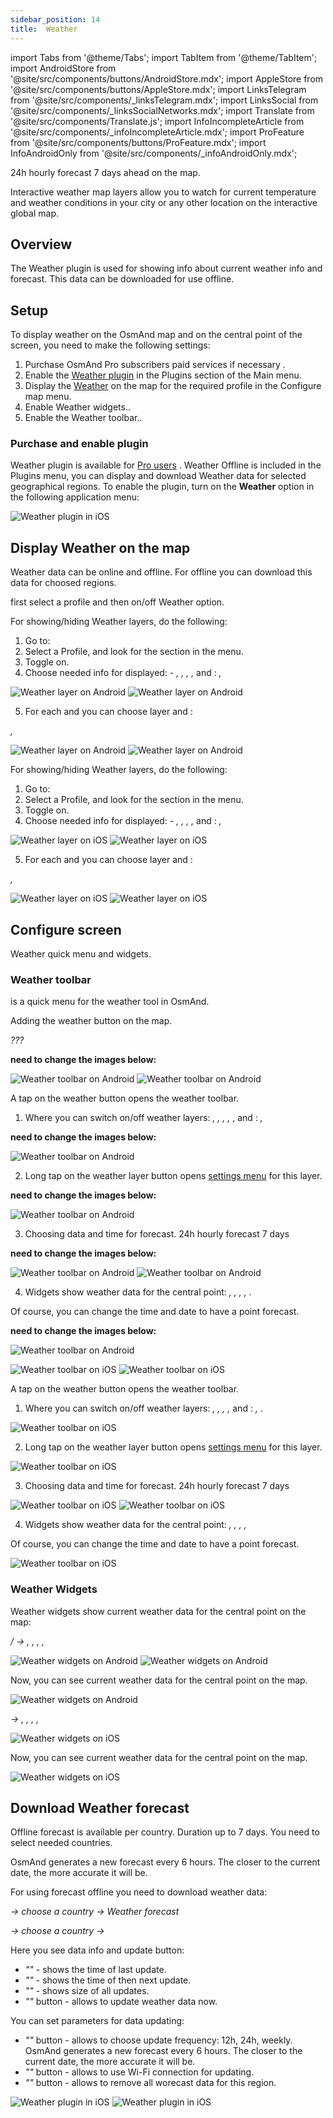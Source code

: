 ```yaml
---
sidebar_position: 14
title:  Weather
---
```


import Tabs from '@theme/Tabs';
import TabItem from '@theme/TabItem';
import AndroidStore from '@site/src/components/buttons/AndroidStore.mdx';
import AppleStore from '@site/src/components/buttons/AppleStore.mdx';
import LinksTelegram from '@site/src/components/_linksTelegram.mdx';
import LinksSocial from '@site/src/components/_linksSocialNetworks.mdx';
import Translate from '@site/src/components/Translate.js';
import InfoIncompleteArticle from '@site/src/components/_infoIncompleteArticle.mdx';
import ProFeature from '@site/src/components/buttons/ProFeature.mdx';
import InfoAndroidOnly from '@site/src/components/_infoAndroidOnly.mdx';

<InfoIncompleteArticle/>

24h hourly forecast 7 days ahead on the map.

Interactive weather map layers allow you to watch for current temperature and weather conditions in your city or any other location on the interactive global map.

## Overview

The Weather plugin is used for showing info about current weather info and forecast. This data can be downloaded for use offline.

## Setup 

To display weather on the OsmAnd map and on the central point of the screen, you need to make the following settings: 


1. Purchase OsmAnd Pro subscribers paid services if necessary <ProFeature/>.  
2. Enable the [Weather plugin](../plugins/#enable--disable) in the Plugins section of the Main menu.    
3. Display the [Weather](#enable-layer) on the map for the required profile in the Configure map menu.
4. Enable Weather widgets..
5. Enable the Weather toolbar..


### Purchase and enable plugin

Weather plugin is available for [Pro users](../purchases/) <ProFeature/>. Weather Offline is included in the Plugins menu, you can display and download Weather data for selected geographical regions. To enable the plugin, turn on the **Weather** option in the following application menu:

<Tabs groupId="operating-systems">

<TabItem value="android" label="Android">

*<Translate android="true" ids="shared_string_menu,plugin_settings,shared_string_weather"/>* 

</TabItem>

<TabItem value="ios" label="iOS">

*<Translate ios="true" ids="menu,plugins,product_title_weather"/>* 

![Weather plugin in iOS](@site/static/img/plugins/weather/weather_plugin_ios.png)

</TabItem>

</Tabs>


## Display Weather on the map

Weather data can be online and offline. For offline you can download this data for choosed regions.

first select a profile and then on/off Weather option.

<Tabs groupId="operating-systems">


<TabItem value="android" label="Android">

For showing/hiding Weather layers, do the following:  
1. Go to: *<Translate android="true" ids="shared_string_menu,configure_map"/>*  
2. Select a Profile, and look for the *<Translate android="true" ids="shared_string_show"/>* section in the menu.  
3. Toggle *<Translate android="true" ids="shared_string_weather"/>* on.
4. Choose needed info for displayed: <Translate android="true" ids="shared_string_layers"/> - *<Translate android="true" ids="map_settings_weather_temp"/>, <Translate android="true" ids="map_settings_weather_air_pressure"/>, <Translate android="true" ids="map_settings_weather_wind"/>, <Translate android="true" ids="map_settings_weather_cloud"/>, <Translate android="true" ids="map_settings_weather_precip"/>* and <Translate android="true" ids="shared_string_contours"/>: *<Translate android="true" ids="map_settings_weather_temp"/>, <Translate android="true" ids="map_settings_weather_air_pressure"/>*

![Weather layer on Android](@site/static/img/plugins/weather/weather_layer_android.png) ![Weather layer on Android](@site/static/img/plugins/weather/weather_layer_1_android.png)

5. For each _<Translate android="true" ids="shared_string_layers"/>_ and _<Translate android="true" ids="shared_string_contours"/>_ you can choose layer _<Translate android="true" ids="shared_string_transparency"/>_ and _<Translate android="true" ids="measurement_units"/>_: 

*<Translate android="true" ids="shared_string_menu,configure_map,shared_string_weather,map_settings_weather_precip"/>, <Translate android="true" ids="map_settings_weather_temp"/>*

![Weather layer on Android](@site/static/img/plugins/weather/weather_layer_precip_android.png) ![Weather layer on Android](@site/static/img/plugins/weather/weather_layer_temper_android.png)

</TabItem>

<TabItem value="ios" label="iOS">

For showing/hiding Weather layers, do the following:  
1. Go to: *<Translate ios="true" ids="menu,configure_map"/>*  
2. Select a Profile, and look for the *<Translate ios="true" ids="map_settings_overunder"/>* section in the menu.  
3. Toggle *<Translate ios="true" ids="product_title_weather"/>* on.
4. Choose needed info for displayed: <Translate ios="true" ids="map_settings_weather_layers"/> - *<Translate ios="true" ids="map_settings_weather_temp"/>, <Translate ios="true" ids="map_settings_weather_pressure"/>, <Translate ios="true" ids="map_settings_weather_wind"/>, <Translate ios="true" ids="map_settings_weather_cloud"/>, <Translate ios="true" ids="map_settings_weather_precip"/>* and <Translate ios="true" ids="map_settings_weather_contours"/>: *<Translate ios="true" ids="map_settings_weather_temp"/>, <Translate ios="true" ids="map_settings_weather_pressure"/>*

![Weather layer on iOS](@site/static/img/plugins/weather/weather_layer_ios.png) ![Weather layer on iOS](@site/static/img/plugins/weather/weather_layer_1_ios.png)

5. For each _<Translate ios="true" ids="map_settings_weather_layers"/>_ and _<Translate ios="true" ids="map_settings_weather_contours"/>_ you can choose layer _<Translate ios="true" ids="map_settings_transp"/>_ and _<Translate ios="true" ids="sett_units"/>_: 

*<Translate ios="true" ids="menu,configure_map,product_title_weather,map_settings_weather_precip"/>, <Translate ios="true" ids="map_settings_weather_temp"/>*

![Weather layer on iOS](@site/static/img/plugins/weather/weather_layer_precip_ios.png) ![Weather layer on iOS](@site/static/img/plugins/weather/weather_layer_temper_ios.png)

</TabItem>

</Tabs>


## Configure screen

Weather quick menu and widgets.

### Weather toolbar

_<Translate ios="true" ids="screen_settings_weather_toolbar"/>_ is a quick menu for the weather tool in OsmAnd.

Adding the weather button on the map.

<Tabs groupId="operating-systems">

<TabItem value="android" label="Android">

*???*
_<Translate android="true" ids="shared_string_menu,layer_map_appearance,shared_string_toolbar"/>_

**need to change the images below:**

![Weather toolbar on Android](@site/static/img/plugins/weather/weather_toolbar_ios.png) ![Weather toolbar on Android](@site/static/img/plugins/weather/weather_toolbar_1_ios.png)


A tap on the weather button opens the weather toolbar. 

1. Where you can switch on/off weather layers: *<Translate android="true" ids="map_settings_weather_temp"/>, <Translate android="true" ids="map_settings_weather_air_pressure"/>, <Translate android="true" ids="map_settings_weather_wind"/>, <Translate android="true" ids="map_settings_weather_cloud"/>, <Translate android="true" ids="map_settings_weather_precip"/>*, and <Translate android="true" ids="shared_string_contours"/>: *<Translate android="true" ids="map_settings_weather_temp"/>, <Translate android="true" ids="map_settings_weather_air_pressure"/>*

**need to change the images below:**

![Weather toolbar on Android](@site/static/img/plugins/weather/weather_toolbar_2_ios.png)

2. Long tap on the weather layer button opens [settings menu](#display-weather-on-the-map) for this layer. 

**need to change the images below:**

![Weather toolbar on Android](@site/static/img/plugins/weather/weather_toolbar_3_ios.png)

3. Choosing data and time for forecast. 24h hourly forecast 7 days 

**need to change the images below:**

![Weather toolbar on Android](@site/static/img/plugins/weather/weather_toolbar_4_ios.png) ![Weather toolbar on Android](@site/static/img/plugins/weather/weather_toolbar_5_ios.png)


4. Widgets show weather data for the central point: *<Translate android="true" ids="map_settings_weather_temp"/>, <Translate android="true" ids="map_settings_weather_air_pressure"/>, <Translate android="true" ids="map_settings_weather_wind"/>, <Translate android="true" ids="map_settings_weather_cloud"/>, <Translate android="true" ids="map_settings_weather_precip"/>*.

Of course, you can change the time and date to have a point forecast.

**need to change the images below:**

![Weather toolbar on Android](@site/static/img/plugins/weather/weather_toolbar_6_ios.png)

</TabItem>

<TabItem value="ios" label="iOS">

_<Translate ios="true" ids="menu,layer_map_appearance,map_widget_left,screen_settings_weather_toolbar"/>_

![Weather toolbar on iOS](@site/static/img/plugins/weather/weather_toolbar_ios.png) ![Weather toolbar on iOS](@site/static/img/plugins/weather/weather_toolbar_1_ios.png)


A tap on the weather button opens the weather toolbar. 

1. Where you can switch on/off weather layers: *<Translate ios="true" ids="map_settings_weather_temp"/>, <Translate ios="true" ids="map_settings_weather_pressure"/>, <Translate ios="true" ids="map_settings_weather_wind"/>, <Translate ios="true" ids="map_settings_weather_cloud"/>, <Translate ios="true" ids="map_settings_weather_precip"/>* and <Translate ios="true" ids="map_settings_weather_contours"/>: *<Translate ios="true" ids="map_settings_weather_temp"/>, <Translate ios="true" ids="map_settings_weather_pressure"/>*.

![Weather toolbar on iOS](@site/static/img/plugins/weather/weather_toolbar_2_ios.png)

2. Long tap on the weather layer button opens [settings menu](#display-weather-on-the-map) for this layer. 

![Weather toolbar on iOS](@site/static/img/plugins/weather/weather_toolbar_3_ios.png)

3. Choosing data and time for forecast. 24h hourly forecast 7 days 

![Weather toolbar on iOS](@site/static/img/plugins/weather/weather_toolbar_4_ios.png) ![Weather toolbar on iOS](@site/static/img/plugins/weather/weather_toolbar_5_ios.png)


4. Widgets show weather data for the central point: *<Translate ios="true" ids="map_settings_weather_temp"/>, <Translate ios="true" ids="map_settings_weather_pressure"/>, <Translate ios="true" ids="map_settings_weather_wind"/>, <Translate ios="true" ids="map_settings_weather_cloud"/>, <Translate ios="true" ids="map_settings_weather_precip"/>*

Of course, you can change the time and date to have a point forecast.

![Weather toolbar on iOS](@site/static/img/plugins/weather/weather_toolbar_6_ios.png)

</TabItem>

</Tabs>

### Weather Widgets

Weather widgets show current weather data for the central point on the map:

<Tabs groupId="operating-systems">

<TabItem value="android" label="Android">

_<Translate android="true" ids="shared_string_menu,layer_map_appearance,map_widget_right"/> / <Translate android="true" ids="map_widget_left,shared_string_weather"/>_ _→ <Translate android="true" ids="map_settings_weather_temp"/>, <Translate android="true" ids="map_settings_weather_air_pressure"/>, <Translate android="true" ids="map_settings_weather_wind"/>, <Translate android="true" ids="map_settings_weather_cloud"/>, <Translate android="true" ids="map_settings_weather_precip"/>_

![Weather widgets on Android](@site/static/img/plugins/weather/weather_widgets_android.png) ![Weather widgets on Android](@site/static/img/plugins/weather/weather_widgets_1_android.png)

Now, you can see current weather data for the central point on the map.

![Weather widgets on Android](@site/static/img/plugins/weather/weather_widgets_2_android.png)


</TabItem>

<TabItem value="ios" label="iOS">

_<Translate ios="true" ids="menu,layer_map_appearance,map_widget_right"/>_ _→ <Translate ios="true" ids="map_settings_weather_temp"/>, <Translate ios="true" ids="map_settings_weather_pressure"/>, <Translate ios="true" ids="map_settings_weather_wind"/>, <Translate ios="true" ids="map_settings_weather_cloud"/>, <Translate ios="true" ids="map_settings_weather_precip"/>_

![Weather widgets on iOS](@site/static/img/plugins/weather/weather_widgets_ios.png)

Now, you can see current weather data for the central point on the map.

![Weather widgets on iOS](@site/static/img/plugins/weather/weather_widgets_1_ios.png)

</TabItem>

</Tabs>

## Download Weather forecast

Offline forecast is available per country. Duration up to 7 days. You need to select needed countries.

OsmAnd generates a new forecast every 6 hours. The closer to the current date, the more accurate it will be.

For using forecast offline you need to download weather data:

<Tabs groupId="operating-systems">

<TabItem value="android" label="Android">

*<Translate android="true" ids="shared_string_menu,welmode_download_maps,regions"/>* _→ choose a country → Weather forecast_

</TabItem>

<TabItem value="ios" label="iOS">

*<Translate ios="true" ids="menu,res_mapsres"/>* _→ choose a country → <Translate ios="true" ids="weather_forecast"/>_

Here you see data info and update button:
- _"<Translate ios="true" ids="shared_string_updated"/>"_ - shows the time of last update.
- _"<Translate ios="true" ids="shared_string_next_update"/>"_ - shows the time of then next update.
- _"<Translate ios="true" ids="shared_string_updates_size"/>"_ - shows size of all updates.
- _"<Translate ios="true" ids="osmand_live_update_now"/>"_ button - allows to update weather data now.

You can set parameters for data updating:
- _"<Translate ios="true" ids="osmand_live_upd_frequency"/>"_ button - allows to choose update frequency: 12h, 24h, weekly. OsmAnd generates a new forecast every 6 hours. The closer to the current date, the more accurate it will be.
- _"<Translate ios="true" ids="osmand_live_wifi_only"/>"_ button - allows to use Wi-Fi connection for updating.
- _"<Translate ios="true" ids="weather_remove_forecast"/>"_ button - allows to remove all worecast data for this region.


![Weather plugin in iOS](@site/static/img/plugins/weather/download_weather_ios.png) ![Weather plugin in iOS](@site/static/img/plugins/weather/download_weather_1_ios.png)

</TabItem>

</Tabs>


